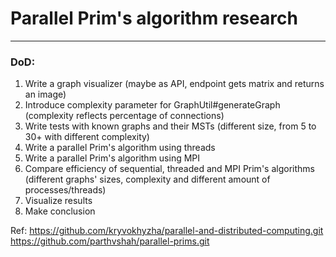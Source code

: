 # Parallel Prim's algorithm research

---
### DoD:
1. Write a graph visualizer (maybe as API, endpoint gets matrix and returns an image)
2. Introduce complexity parameter for GraphUtil#generateGraph (complexity reflects percentage of connections)
3. Write tests with known graphs and their MSTs (different size, from 5 to 30+ with different complexity)
4. Write a parallel Prim's algorithm using threads
5. Write a parallel Prim's algorithm using MPI
6. Compare efficiency of sequential, threaded and MPI Prim's algorithms (different graphs' sizes, complexity and different amount of processes/threads)
7. Visualize results
8. Make conclusion


Ref: 
https://github.com/kryvokhyzha/parallel-and-distributed-computing.git
https://github.com/parthvshah/parallel-prims.git
